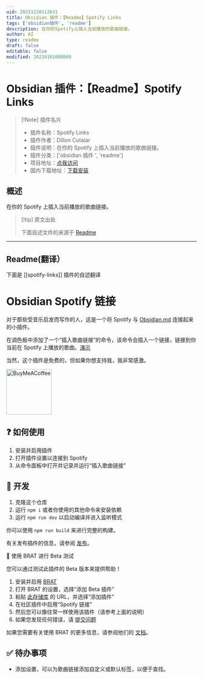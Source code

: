 ```yaml
---
uid: 20231220112631
title: Obsidian 插件：【Readme】Spotify Links
tags: ['obsidian插件', 'readme']
description: 在你的Spotify上插入当前播放的歌曲链接。
author: AI
type: readme
draft: false
editable: false
modified: 20230101000000
---
```


# Obsidian 插件：【Readme】Spotify Links

> [!Note] 插件名片
> - 插件名称：Spotify Links
> - 插件作者：Dillon Cutaiar
> - 插件说明：在你的 Spotify 上插入当前播放的歌曲链接。
> - 插件分类：['obsidian 插件 ', 'readme']
> - 项目地址：[点我访问](https://github.com/cutaiar/obsidian-spotify-links)
> - 国内下载地址：[下载安装](https://pkmer.cn/products/plugin/pluginMarket/?spotify-links)

## 概述

在你的 Spotify 上插入当前播放的歌曲链接。

> [!tip] 原文出处
>
>下面自述文件的来源于 [Readme](https://ghproxy.net/https://raw.githubusercontent.com/Cutaiar/obsidian-spotify-links/master/README.md)

---

## Readme(翻译）

下面是 [[spotify-links]] 插件的自述翻译

# Obsidian Spotify 链接

对于那些受音乐启发而写作的人，这是一个将 Spotify 与 [Obsidian.md](https://obsidian.md/) 连接起来的小插件。

在调色板中添加了一个“插入歌曲链接”的命令，该命令会插入一个链接，链接到你当前在 Spotify 上播放的歌曲。[演示](https://www.youtube.com/watch?v=Qzs3ssqKk2Y)

当然，这个插件是免费的，但如果你想支持我，我非常感激。

[<img src="https://cdn.buymeacoffee.com/buttons/v2/default-yellow.png" alt="BuyMeACoffee" width="120">](https://www.buymeacoffee.com/cutaiar)

## ❓ 如何使用

1. 安装并启用插件
2. 打开插件设置以连接到 Spotify
3. 从命令面板中打开并记录并运行“插入歌曲链接”

## 🔨 开发

1. 克隆这个仓库
2. 运行 `npm i` 或者你使用的其他命令来安装依赖
3. 运行 `npm run dev` 以启动编译并进入监听模式

你可以使用 `npm run build` 来进行完整的构建。

有关发布插件的信息，请参阅 [发布](./Releasing.md)。

👶 使用 BRAT 进行 Beta 测试

您可以通过测试此插件的 Beta 版本来提供帮助！

1. 安装并启用 [BRAT](https://github.com/TfTHacker/obsidian42-brat)
2. 打开 BRAT 的设置，选择“添加 Beta 插件”
3. 粘贴 [此存储库](https://github.com/Cutaiar/obsidian-spotify-links) 的 URL，并选择“添加插件”
4. 在社区插件中启用“Spotify 链接”
5. 然后您可以像往常一样使用该插件（请参考上面的说明）
6. 如果您发现任何错误，请 [提交问题](https://github.com/Cutaiar/obsidian-spotify-links/issues/new)

如果您需要有关使用 BRAT 的更多信息，请参阅他们的 [文档](https://tfthacker.com/Obsidian+Plugins+by+TfTHacker/BRAT+-+Beta+Reviewer's+Auto-update+Tool/Quick+guide+for+using+BRAT)。

## ✅ 待办事项

- 添加设置，可以为歌曲链接添加自定义或默认标签，以便于查找。



